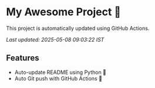 # My Awesome Project 🚀

This project is automatically updated using GitHub Actions.

_Last updated: 2025-05-08 09:03:22 IST_

## Features
- Auto-update README using Python 🐍
- Auto Git push with GitHub Actions 🤖
